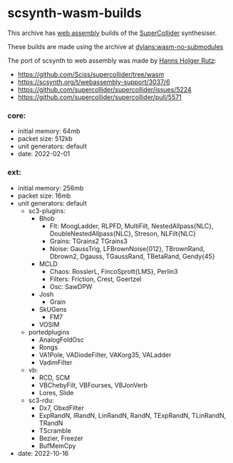 # scsynth-wasm-builds

This archive has [web assembly](https://webassembly.org/) builds of the [SuperCollider](https://www.audiosynth.com/) synthesiser.

These builds are made using the archive at [dylans:wasm-no-submodules](https://github.com/dylans/supercollider/tree/wasm-no-submodules)

The port of scsynth to web assembly was made by [Hanns Holger Rutz](https://www.sciss.de/):

- <https://github.com/Sciss/supercollider/tree/wasm>
- <https://scsynth.org/t/webassembly-support/3037/6>
- <https://github.com/supercollider/supercollider/issues/5224>
- <https://github.com/supercollider/supercollider/pull/5571>

### core:

- initial memory: 64mb
- packet size: 512kb
- unit generators: default
- date: 2022-02-01

### ext:

- initial memory: 256mb
- packet size: 16mb
- unit generators: default
  + sc3-plugins:
    - Bhob
      + Flt: MoogLadder, RLPFD, MultiFilt, NestedAllpass{NLC}, DoubleNestedAllpass{NLC}, Streson, NLFilt{NLC}
      + Grains: TGrains2 TGrains3
      + Noise: GaussTrig, LFBrownNoise{012}, TBrownRand, Dbrown2, Dgauss, TGaussRand, TBetaRand, Gendy{45}
	- MCLD
      + Chaos: RosslerL, FincoSprott{LMS}, Perlin3
	  + Filters: Friction, Crest, Goertzel
      + Osc: SawDPW
    - Josh
      + Grain
    - SkUGens
      + FM7
    - VOSIM
  + portedplugins
    - AnalogFoldOsc
    - Rongs
    - VA1Pole, VADiodeFilter, VAKorg35, VALadder
    - VadimFilter
  + vb:
    - RCD, SCM
    - VBChebyFilt, VBFourses, VBJonVerb
    - Lores, Slide
  + sc3-rdu:
    - Dx7, ObxdFilter
    - ExpRandN, IRandN, LinRandN, RandN, TExpRandN, TLinRandN, TRandN
    - TScramble
    - Bezier, Freezer
    - BufMemCpy
- date: 2022-10-16
